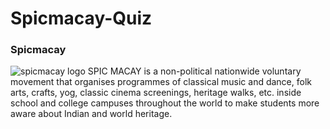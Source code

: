 # Spicmacay-Quiz

### Spicmacay
![spicmacay logo](https://user-images.githubusercontent.com/31509682/54547814-87158000-49cc-11e9-9e57-d5dc9c1a7d57.png)
SPIC MACAY is a non-political nationwide voluntary movement that organises programmes of classical music and dance, folk arts, crafts, yog, classic cinema screenings, heritage walks, etc. inside school and college campuses throughout the world to make students more aware about Indian and world heritage.
